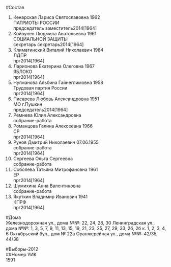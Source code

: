 #Состав  
1. Кенарская Лариса Святославовна 1962  
    ПАТРИОТЫ РОССИИ  
    председатель заместитель2014[1964]  
2. Койвунен Людмила Анатольевна 1961  
    СОЦИАЛЬНОЙ ЗАЩИТЫ  
    секретарь секретарь2014[1964]  
3. Климатинский Виталий Николаевич 1984  
    ЛДПР  
    прг2014[1964]  
4. Ларионова Екатерина Олеговна 1967  
    ЯБЛОКО  
    прг2014[1964]  
5. Нугманова Альбина Гайнеглимовна 1958  
    Трудовая партия России  
    прг2014[1964]  
6. Писарева Любовь Александровна 1951  
    МО г.Пушкин  
    председатель2014[1964]  
7. Ремнева Юлия Александровна  
    собрание-работа  
8. Романцова Галина Алексеевна 1966  
    СР  
    прг2014[1964]  
9. Рунов Дмитрий Николаевич 07.06.1955  
    собрание-работа  
    прг2014[1964]  
10. Сергеева Ольга Сергеевна  
    собрание-работа  
11. Соболева Татьяна Митрофановна 1961  
    ЕР  
    прг2014[1964]  
12. Шумихина Анна Валентиновна  
    собрание-работа  
13. Якуткин Владимир Иванович 1941  
    КПРФ  
    прг2014[1964]  
  
#Дома  
Железнодорожная ул., дома №№: 22, 24, 28, 30 Ленинградская ул., дома №№: 1, 3, 5, 7, 9, 11, 13, 15, 19, 21, 23, 25, 27, 29, 33, 2б, 2б к. 1, 2, 3, 4, 6 Октябрьский бул., дом № 22а Оранжерейная ул., дома №№: 42/35, 44/38  
  
#Выборы-2012  
##Номер УИК  
1591  

